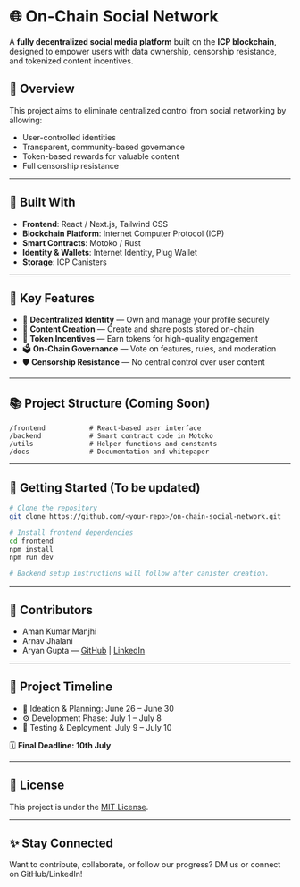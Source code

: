 # 🌐 On-Chain Social Network

A **fully decentralized social media platform** built on the **ICP blockchain**, designed to empower users with data ownership, censorship resistance, and tokenized content incentives.

## 🚀 Overview

This project aims to eliminate centralized control from social networking by allowing:
- User-controlled identities
- Transparent, community-based governance
- Token-based rewards for valuable content
- Full censorship resistance

---

## 🧱 Built With
- **Frontend**: React / Next.js, Tailwind CSS
- **Blockchain Platform**: Internet Computer Protocol (ICP)
- **Smart Contracts**: Motoko / Rust
- **Identity & Wallets**: Internet Identity, Plug Wallet
- **Storage**: ICP Canisters

---

## 🔑 Key Features

- 🔐 **Decentralized Identity** — Own and manage your profile securely  
- 📢 **Content Creation** — Create and share posts stored on-chain  
- 💸 **Token Incentives** — Earn tokens for high-quality engagement  
- 🗳 **On-Chain Governance** — Vote on features, rules, and moderation  
- 🛡 **Censorship Resistance** — No central control over user content

---

## 📚 Project Structure (Coming Soon)

```
/frontend           # React-based user interface
/backend            # Smart contract code in Motoko
/utils              # Helper functions and constants
/docs               # Documentation and whitepaper
```

---

## 📌 Getting Started (To be updated)

```bash
# Clone the repository
git clone https://github.com/<your-repo>/on-chain-social-network.git

# Install frontend dependencies
cd frontend
npm install
npm run dev

# Backend setup instructions will follow after canister creation.
```

---

## 🤝 Contributors

* Aman Kumar Manjhi
* Arnav Jhalani
* Aryan Gupta — [GitHub](https://github.com/aryanorastar) | [LinkedIn](https://www.linkedin.com/in/aryan-gupta007/)

---

## 📅 Project Timeline

* 🧠 Ideation & Planning: June 26 – June 30
* ⚙️ Development Phase: July 1 – July 8
* 🧪 Testing & Deployment: July 9 – July 10

🗓 **Final Deadline: 10th July**

---

## 📃 License

This project is under the [MIT License](LICENSE).

---

## ✨ Stay Connected

Want to contribute, collaborate, or follow our progress?
DM us or connect on GitHub/LinkedIn! 
